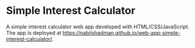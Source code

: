 # Simple Interest Calculator
A simple interest calculator web app developed with HTML/CSS/JavaScript. 
The app is deployed at https://nabilshadman.github.io/web-app-simple-interest-calculator/.
